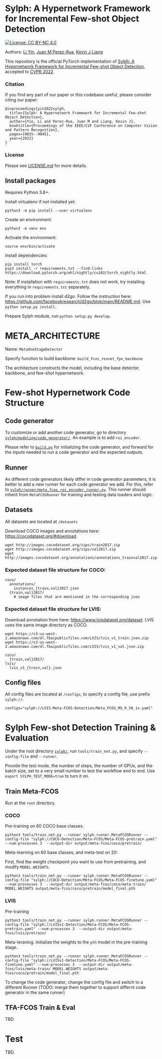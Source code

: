 # Sylph: A Hypernetwork Framework for Incremental Few-shot Object Detection
[![License: CC BY-NC 4.0](https://img.shields.io/badge/License-CC%20BY--NC%204.0-lightgrey.svg)](https://creativecommons.org/licenses/by-nc/4.0/)

Authors: [Li Yin](https://github.com/liyin2015), [Juan M Perez-Rua](https://github.com/jperezrua), [Kevin J Liang](https://github.com/kevinjliang)


This repository is the official PyTorch implementation of [Sylph: A Hypernetwork Framework for Incremental Few-shot Object Detection](https://arxiv.org/abs/2203.13903), accepted to [CVPR 2022](https://cvpr2022.thecvf.com/).

### Citation
If you find any part of our paper or this codebase useful, please consider citing our paper:

```
@inproceedings{yin2022sylph,
  title={Sylph: A Hypernetwork Framework for Incremental Few-shot Object Detection},
  author={Yin, Li and Perez-Rua, Juan M and Liang, Kevin J},
  booktitle={Proceedings of the IEEE/CVF Conference on Computer Vision and Pattern Recognition},
  pages={9035--9045},
  year={2022}
}
```

### License
Please see [LICENSE.md](https://github.com/facebookresearch/sylph-few-shot-detection/blob/main/LICENSE.md) for more details.

## Install packages
Requires Python 3.8+.

Install virtualenv if not installed yet:
```
python3 -m pip install --user virtualenv
```

Create an environment:
```
python3 -m venv env
```

Activate the environment:
```
source env/bin/activate
```

Install dependencies:
```
pip install torch
pip3 install -r requirements.txt --find-links https://download.pytorch.org/whl/nightly/cu102/torch_nightly.html
```

Note: If installation with `requirements.txt` does not work, try installing everything in `requirements.txt` separately.

If you run into problem install d2go. Follow the instruction here: https://github.com/facebookresearch/d2go/blob/main/README.md. Use `python setup.py install`.

Prepare Sylph module, run `python setup.py develop`.


# META_ARCHITECTURE
Name: `MetaOneStageDetector`

Specify function to build backbone: `build_fcos_resnet_fpn_backbone`

The architecture constructs the model, including the base detector, backbone, and few-shot hypernetwork.

# Few-shot Hypernetwork Code Structure
## Code generator
To customize or add another code generator, go to directory [`sylph/modeling/code_generator/`](https://github.com/facebookresearch/sylph-few-shot-detection/tree/main/sylph/modeling/code_generator). An example is to add `roi_encoder`.

Please refer to [`build.py`](https://github.com/facebookresearch/sylph-few-shot-detection/blob/main/sylph/modeling/code_generator/build.py) for initializing the code generator, and forward for the inputs needed to run a code generator and the expected outputs.


## Runner
As different code generators likely differ in code generator parameters, it is better to add a new runner for each code generator we add. For this, refer to [`sylph/runner/meta_fcos_roi_encoder_runner.py`](https://github.com/facebookresearch/sylph-few-shot-detection/blob/main/sylph/runner/meta_fcos_roi_encoder_runner.py). This runner should inherit from `MetaFCOSRunner` for training and testing data loaders and logic.


## Datasets
All datasets are located at `/datasets`

Download COCO images and annotations here: https://cocodataset.org/#download. 
```
wget http://images.cocodataset.org/zips/train2017.zip
wget http://images.cocodataset.org/zips/val2017.zip
wget http://images.cocodataset.org/annotations/annotations_trainval2017.zip
```

### Expected dataset file structure for COCO:
```
coco/
  annotations/
    instances_{train,val}2017.json
  {train,val}2017/
    # image files that are mentioned in the corresponding json
```

### Expected dataset file structure for LVIS:
Download annotation from here: https://www.lvisdataset.org/dataset. 
LVIS uses the same image directory as COCO. 
```
wget https://s3-us-west-2.amazonaws.com/dl.fbaipublicfiles.com/LVIS/lvis_v1_train.json.zip
wget https://s3-us-west-2.amazonaws.com/dl.fbaipublicfiles.com/LVIS/lvis_v1_val.json.zip
```
```
coco/
  {train,val}2017/
lvis/
  lvis_v1_{train,val}.json
```
## Config files
All config files are located at `/configs`, to specify a config file, use prefix `sylph://`.

`configs="sylph://LVIS-Meta-FCOS-Detection/Meta_FCOS_MS_R_50_1x.yaml"`

# Sylph Few-shot Detection Training & Evaluation

Under the root directory [`sylph/`](https://github.com/facebookresearch/sylph-few-shot-detection/blob/main/sylph/tools), run `tools/train_net.py`, and specify `--config-file` and `--runner`.


Provide the test mode, the number of steps, the number of GPUs, and the batch size, set to a very small number to test the workflow end to end. Use
`export SYLPH_TEST_MODE=true` to turn it on.

## Train Meta-FCOS

Run at the `root` directory.

### COCO
Pre-training on 60 COCO base classes.
```
python3 tools/train_net.py --runner sylph.runner.MetaFCOSRunner --config-file "sylph://COCO-Detection/Meta-FCOS/Meta-FCOS-pretrain.yaml" --num-processes 3  --output-dir output/meta-fcos/coco/pretrain/
```

Meta-learning on 60 base classes, and meta-test on 20:

First, find the weight checkpoint you want to use from pretraining, and modify `MODEL.WEIGHTS`.
```
python3 tools/train_net.py --runner sylph.runner.MetaFCOSRunner --config-file "sylph://COCO-Detection/Meta-FCOS/Meta-FCOS-finetune.yaml" --num-processes 3  --output-dir output/meta-fcos/coco/meta-train/ MODEL.WEIGHTS output/meta-fcos/coco/pretrain/model_final.pth
```


### LVIS

Pre-training
```
python3 tools/train_net.py --runner sylph.runner.MetaFCOSRunner --config-file "sylph://LVISv1-Detection/Meta-FCOS/Meta-FCOS-pretrain.yaml" --num-processes 3  --output-dir output/meta-fcos/lvis/pretrain/
```

Meta-leraning. Initialize the weights to the `pth` model in the pre-training stage.
```
python3 tools/train_net.py --runner sylph.runner.MetaFCOSRunner --config-file "sylph://LVISv1-Detection/Meta-FCOS/Meta-FCOS-finetune.yaml" --num-processes 3  --output-dir output/meta-fcos/lvis/meta-train/ MODEL.WEIGHTS output/meta-fcos/coco/pretrain/model_final.pth
```
To change the code generator, change the config file and switch to a different Runner (TODO: merge them together to support differnt code generator in the same runner)

## TFA-FCOS Train & Eval

TBD.

# Test
TBD.


